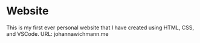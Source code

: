 # Website
This is my first ever personal website that I have created using HTML, CSS, and VSCode. 
URL: johannawichmann.me
